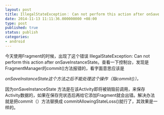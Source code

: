 ```yaml
---
layout: post
title: IllegalStateException： Can not perform this action after onSaveInstanceState
date: 2014-11-13 11:11:36.000000000 +08:00
type: post
published: true
status: publish
categories:
- android
---
```

今天使用Fragment的时候，出现了这个错误 IllegalStateException: Can not perform this action after onSaveInstanceState。查看一下控制台，发现是FragmentManager的commit()方法报错的，看字面意思应该是

*onSaveInstanceState这个方法之后不能处理这个操作（指commit()）。*

因为onSaveInstanceState
方法是在该Activity即将被销毁前调用，来保存Activity数据的，如果在保存完状态后再给它添加Fragment就会出错。解决办法就是把commit（）方法替换成 commitAllowingStateLoss()就行了，其效果是一样的。